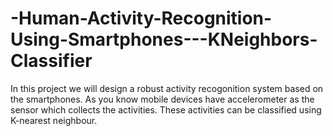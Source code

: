 # -Human-Activity-Recognition-Using-Smartphones---KNeighbors-Classifier
In this project we will design a robust activity recogonition system based on the smartphones. As you know mobile devices have accelerometer as the sensor which collects the activities. These activities can be classified using K-nearest neighbour. 
